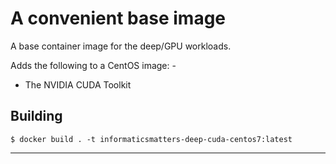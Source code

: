 # A convenient base image
A base container image for the deep/GPU workloads.

Adds the following to a CentOS image: -

-   The NVIDIA CUDA Toolkit

## Building

    $ docker build . -t informaticsmatters-deep-cuda-centos7:latest
    
---
